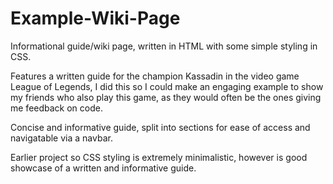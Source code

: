 # Example-Wiki-Page
Informational guide/wiki page, written in HTML with some simple styling in CSS.

Features a written guide for the champion Kassadin in the video game League of Legends, I did this so I could make an engaging example to show my friends who also play this game, as they would often be the ones giving me feedback on code.

Concise and informative guide, split into sections for ease of access and navigatable via a navbar.

Earlier project so CSS styling is extremely minimalistic, however is good showcase of a written and informative guide.
